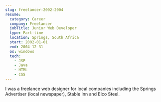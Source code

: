 ```yaml
---
slug: freelancer-2002-2004
resume:
  category: Career
  company: Freelancer
  jobTitle: Junior Web Developer
  type: Part-time
  location: Springs, South Africa
  start: 2002-01-01
  end: 2004-12-31
  os: windows
  tech:
    - JSP
    - Java
    - HTML
    - CSS
---
```


I was a freelance web designer for local companies including the Springs Advertiser (local newspaper), Stable Inn and Elco Steel.
